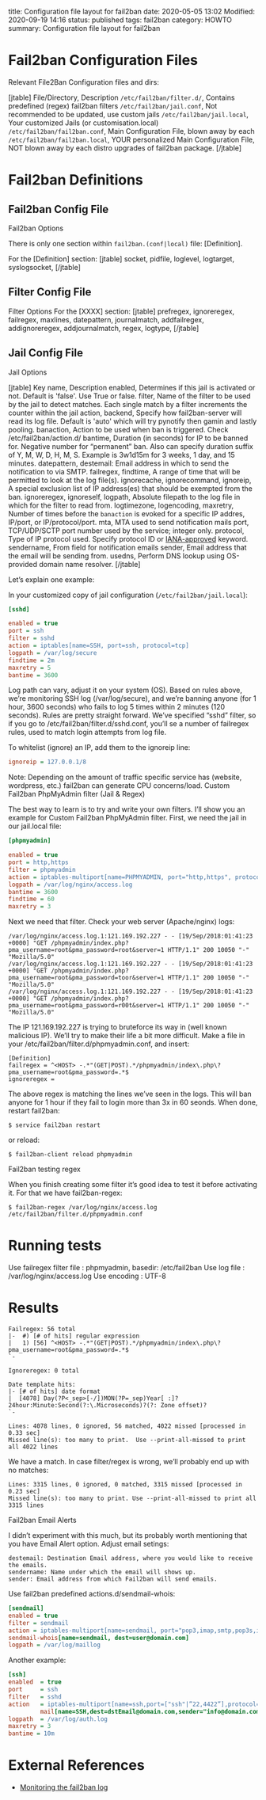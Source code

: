 title: Configuration file layout for fail2ban 
date: 2020-05-05 13:02
Modified: 2020-09-19 14:16
status: published
tags: fail2ban
category: HOWTO
summary: Configuration file layout for fail2ban

# Fail2ban Configuration Files #

Relevant File2Ban Configuration files and dirs:

[jtable]
File/Directory, Description
`/etc/fail2ban/filter.d/`,  Contains predefined (regex) fail2ban filters
`/etc/fail2ban/jail.conf`,  Not recommended to be updated, use custom jails
`/etc/fail2ban/jail.local`,  Your customized Jails (or customisation.local)
`/etc/fail2ban/fail2ban.conf`,  Main Configuration File, blown away by each
`/etc/fail2ban/fail2ban.local`,  YOUR personalized Main Configuration File, NOT blown away by each distro upgrades of fail2ban package.
[/jtable]

# Fail2ban Definitions #

## Fail2ban Config File ##

Fail2ban Options

There is only one section within `fail2ban.(conf|local)` file:  \[Definition\].

For the \[Definition\] section:
[jtable]
socket,
pidfile,
loglevel,
logtarget,
syslogsocket,
[/jtable]

## Filter Config File ##

Filter Options
For the \[XXXX\] section:
[jtable]
prefregex,
ignoreregex,
failregex,
maxlines,
datepattern,
journalmatch,
addfailregex,
addignoreregex,
addjournalmatch,
regex,
logtype,
[/jtable]

## Jail Config File ##

Jail Options

[jtable]
Key name, Description
enabled, Determines if this jail is activated or not.  Default is 'false'.  Use True or false.
filter, Name of the filter to be used by the jail to detect matches. Each single match by a filter increments the counter within the jail
action,
backend, Specify how fail2ban-server will read its log file.  Default is 'auto' which will try pynotify then gamin and lastly pooling.
banaction, Action to be used when ban is triggered. Check /etc/fail2ban/action.d/
bantime, Duration (in seconds) for IP to be banned for. Negative number for “permanent” ban. Also can specify duration suffix of Y, M, W, D, H, M, S.  Example is 3w1d15m for 3 weeks, 1 day, and 15 minutes.
datepattern,
destemail: Email address in which to send the notification to via SMTP.
failregex,
findtime, A range of time that will be permitted to look at the log file(s).
ignorecache,
ignorecommand,
ignoreip, A special exclusion list of IP address(es) that should be exempted from the ban.
ignoreregex,
ignoreself,
logpath, Absolute filepath to the log file in which for the filter to read from.
logtimezone,
logencoding,
maxretry, Number of times before the `banaction` is evoked for a specific IP addres, IP/port, or IP/protocol/port.
mta, MTA used to send notification mails
port, TCP/UDP/SCTP port number used by the service; integer only.
protocol, Type of IP protocol used. Specify protocol ID or [IANA-approved](https://www.iana.org/assignments/protocol-numbers/protocol-numbers.xml#protocol-numbers-1) keyword.
sendername, From field for notification emails
sender, Email address that the email will be sending from.
usedns, Perform DNS lookup using OS-provided domain name resolver.
[/jtable]

Let’s explain one example:

In your customized copy of jail configuration (`/etc/fail2ban/jail.local`):

```ini
[sshd]

enabled = true
port = ssh
filter = sshd
action = iptables[name=SSH, port=ssh, protocol=tcp]
logpath = /var/log/secure
findtime = 2m
maxretry = 5
bantime = 3600
```

Log path can vary, adjust it on your system (OS). Based on rules above, we’re monitoring SSH log (/var/log/secure), and we’re banning anyone (for 1 hour, 3600 seconds) who fails to log 5 times within 2 minutes (120 seconds). Rules are pretty straight forward. We’ve specified “sshd” filter, so if you go to /etc/fail2ban/filter.d/sshd.conf, you’ll se a number of failregex rules, used to match login attempts from log file.

To whitelist (ignore) an IP, add them to the ignoreip line:

```ini
ignoreip = 127.0.0.1/8
```

Note: Depending on the amount of traffic specific service has (website, wordpress, etc.) fail2ban can generate CPU concerns/load.
Custom Fail2ban PhpMyAdmin filter (Jail & Regex)

The best way to learn is to try and write your own filters. I’ll show you an example for Custom Fail2ban PhpMyAdmin filter. First, we need the jail in our jail.local file:

```ini
[phpmyadmin]

enabled = true
port = http,https
filter = phpmyadmin
action = iptables-multiport[name=PHPMYADMIN, port="http,https", protocol=tcp]
logpath = /var/log/nginx/access.log
bantime = 3600
findtime = 60
maxretry = 3
```

Next we need that filter. Check your web server (Apache/nginx) logs:

```
/var/log/nginx/access.log.1:121.169.192.227 - - [19/Sep/2018:01:41:23 +0000] "GET /phpmyadmin/index.php?pma_username=root&pma_password=root&server=1 HTTP/1.1" 200 10050 "-" "Mozilla/5.0"
/var/log/nginx/access.log.1:121.169.192.227 - - [19/Sep/2018:01:41:23 +0000] "GET /phpmyadmin/index.php?pma_username=root&pma_password=toor&server=1 HTTP/1.1" 200 10050 "-" "Mozilla/5.0"
/var/log/nginx/access.log.1:121.169.192.227 - - [19/Sep/2018:01:41:23 +0000] "GET /phpmyadmin/index.php?pma_username=root&pma_password=r00t&server=1 HTTP/1.1" 200 10050 "-" "Mozilla/5.0"
```

The IP 121.169.192.227 is trying to bruteforce its way in (well known malicious IP). We’ll try to make their life a bit more difficult. Make a file in your /etc/fail2ban/filter.d/phpmyadmin.conf, and insert:

```
[Definition]
failregex = ^<HOST> -.*"(GET|POST).*/phpmyadmin/index\.php\?pma_username=root&pma_password=.*$
ignoreregex =
```

The above regex is matching the lines we’ve seen in the logs. This will ban anyone for 1 hour if they fail to login more than 3x in 60 seonds. When done, restart fail2ban:

```console
$ service fail2ban restart
```

or reload:

```console
$ fail2ban-client reload phpmyadmin
```

Fail2ban testing regex

When you finish creating some filter it’s good idea to test it before activating it. For that we have fail2ban-regex:

```console
$ fail2ban-regex /var/log/nginx/access.log /etc/fail2ban/filter.d/phpmyadmin.conf
```

Running tests
=============

Use   failregex filter file : phpmyadmin, basedir: /etc/fail2ban
Use         log file : /var/log/nginx/access.log
Use         encoding : UTF-8


Results
=======

```console
Failregex: 56 total
|-  #) [# of hits] regular expression
|   1) [56] ^<HOST> -.*"(GET|POST).*/phpmyadmin/index\.php\?pma_username=root&pma_password=.*$
`-

Ignoreregex: 0 total

Date template hits:
|- [# of hits] date format
|  [4078] Day(?P<_sep>[-/])MON(?P=_sep)Year[ :]?24hour:Minute:Second(?:\.Microseconds)?(?: Zone offset)?
`-

Lines: 4078 lines, 0 ignored, 56 matched, 4022 missed [processed in 0.33 sec]
Missed line(s): too many to print.  Use --print-all-missed to print all 4022 lines
```

We have a match. In case filter/regex is wrong, we’ll probably end up with no matches:

```
Lines: 3315 lines, 0 ignored, 0 matched, 3315 missed [processed in 0.23 sec]
Missed line(s): too many to print. Use --print-all-missed to print all 3315 lines
```

Fail2ban Email Alerts

I didn’t experiment with this much, but its probably worth mentioning that you have Email Alert option. Adjust email setings:

    destemail: Destination Email address, where you would like to receive the emails.
    sendername: Name under which the email will shows up.
    sender: Email address from which Fail2ban will send emails.

Use fail2ban predefined actions.d/sendmail-whois:

```ini
[sendmail]
enabled = true
filter = sendmail
action = iptables-multiport[name=sendmail, port="pop3,imap,smtp,pop3s,imaps,smtps", protocol=tcp]
sendmail-whois[name=sendmail, dest=user@domain.com]
logpath = /var/log/maillog
```

Another example:

```ini
[ssh]
enabled  = true
port     = ssh
filter   = sshd
action   = iptables-multiport[name=ssh,port=["ssh"|”22,4422”],protocol=tcp]
         mail[name=SSH,dest=dstEmail@domain.com,sender="info@domain.com"]
logpath  = /var/log/auth.log
maxretry = 3
bantime = 10m
```

# External References #

* [Monitoring the fail2ban log](https://www.the-art-of-web.com/system/fail2ban-log/)

